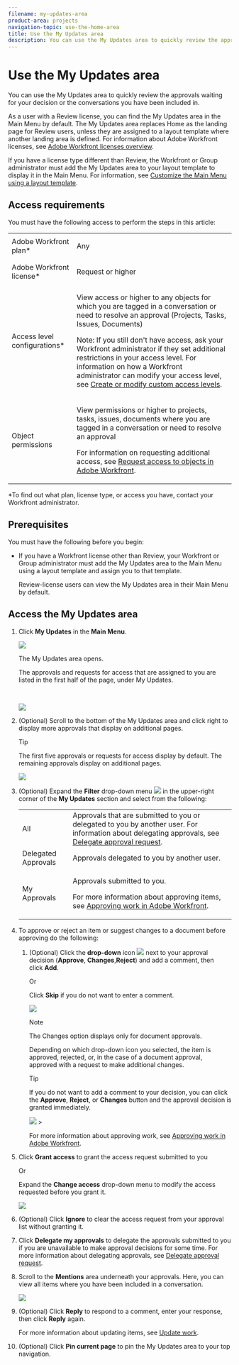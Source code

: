 ```yaml
---
filename: my-updates-area
product-area: projects
navigation-topic: use-the-home-area
title: Use the My Updates area
description: You can use the My Updates area to quickly review the approvals waiting for your decision or the conversations you have been included in.
---
```


# Use the My Updates area

You can use the My Updates area to quickly review the approvals waiting for your decision or the conversations you have been included in.<![CDATA[  ]]>

As a user with a Review license, you can find the My Updates area in the Main Menu by default. The My Updates area replaces Home as the landing page for Review users, unless they are assigned to a layout template where another landing area is defined. For information about Adobe Workfront licenses, see [Adobe Workfront licenses overview](../../../administration-and-setup/add-users/access-levels-and-object-permissions/wf-licenses.md).

If you have a license type different than Review, the Workfront or Group administrator must add the My Updates area to your layout template to display it in the Main Menu. For information, see [Customize the Main Menu using a layout template](../../../administration-and-setup/customize-workfront/use-layout-templates/customize-main-menu.md).

## Access requirements

You must have the following access to perform the steps in this article:

<table cellspacing="0"> 
 <col> 
 <col> 
 <tbody> 
  <tr> 
   <td role="rowheader">Adobe Workfront plan*</td> 
   <td> <p>Any</p> </td> 
  </tr> 
  <tr> 
   <td role="rowheader">Adobe Workfront license*</td> 
   <td> <p>Request or higher</p> </td> 
  </tr> 
  <tr> 
   <td role="rowheader">Access level configurations*</td> 
   <td> <p>View access or higher to any objects for which you are tagged in a conversation or need to resolve an approval (Projects,&nbsp;Tasks, Issues,&nbsp;Documents)</p> <p>Note: If you still don't have access, ask your Workfront administrator if they set additional restrictions in your access level. For information on how a Workfront administrator can modify your access level, see <a href="../../../administration-and-setup/add-users/configure-and-grant-access/create-modify-access-levels.md" class="MCXref xref">Create or modify custom access levels</a>.</p> </td> 
  </tr> 
  <tr> 
   <td role="rowheader">Object permissions</td> 
   <td> <p>View permissions or higher to projects, tasks, issues, documents where you are tagged in a conversation or need to resolve an approval</p> <p>For information on requesting additional access, see <a href="../../../workfront-basics/grant-and-request-access-to-objects/request-access.md" class="MCXref xref">Request access to objects in Adobe Workfront</a>.</p> </td> 
  </tr> 
 </tbody> 
</table>

&#42;To find out what plan, license type, or access you have, contact your Workfront administrator.

## Prerequisites

You must have the following before you begin:

* If you have a Workfront license other than Review, your Workfront or Group administrator must add the My&nbsp;Updates area to the Main&nbsp;Menu using a layout template and assign you to that template.

  Review-license users can view the My Updates area in their Main Menu by default.

## Access the My Updates area

1. Click **My Updates** in the **Main Menu**.

   ![](assets/access-my-updates-from-main-menu-reviewer-user-nwe-350x298.png)

   The My Updates area opens.

   The approvals and requests for access that are assigned to you are listed in the first half of the page, under My Updates.

   &nbsp;

   ![](assets/my-updates-mentions-for-reviwers-nwe-350x418.png)

1. (Optional)&nbsp;Scroll to the bottom of the My&nbsp;Updates area and click right to display more approvals that display on additional pages.

   >[!TIP]
   >
   >The first five approvals or requests for access display by default. The remaining approvals display on additional pages.

   ![](assets/pagination-for-my-updates-page-highlighted-nwe-350x78.png)

1. (Optional) Expand the **Filter** drop-down menu ![](assets/filter-nwepng.png) in the upper-right corner of the **My Updates** section and select from the following:

   <table cellspacing="0"> 
    <col> 
    </col> 
    <col> 
    </col> 
    <tbody> 
     <tr> 
      <td role="rowheader">All</td> 
      <td>Approvals that are submitted to you or delegated to you by another user. For information about delegating approvals, see <a href="../../../review-and-approve-work/manage-approvals/delegate-approval-requests.md" class="MCXref xref">Delegate approval request</a>. </td> 
     </tr> 
     <tr> 
      <td role="rowheader">Delegated Approvals</td> 
      <td>Approvals delegated to you by another user. </td> 
     </tr> 
     <tr> 
      <td role="rowheader">My Approvals</td> 
      <td> <p>Approvals submitted to you. </p> <p>For more information about approving items, see <a href="../../../review-and-approve-work/manage-approvals/approving-work.md" class="MCXref xref">Approving work in Adobe Workfront</a>.</p> </td> 
     </tr> 
    </tbody> 
   </table>

1. To approve or reject an item or suggest changes to a document before approving do the following:

   1. (Optional) Click the **drop-down** icon ![](assets/down-arrow-blue.png) next to your approval decision (**Approve**, **Changes**,**Reject**) and add a comment, then click&nbsp;**Add**.

      Or

      Click&nbsp;**Skip** if you do not want to enter a comment.

      ![](assets/approval-decision-buttons-in-my-updates-with-comment-box-nwe-350x183.png)

      >[!NOTE]
      >
      >The Changes option displays only for document approvals.

      Depending on which drop-down icon you selected, the item is approved, rejected, or, in the case of a document approval, approved with a request to make additional changes.

      >[!TIP]
      >
      >If you do not want to add a comment to your decision, you can click the **Approve**, **Reject**, or **Changes** button and the approval decision is granted immediately. 
      >
      >
      >![](assets/approval-decision-buttons-in-my-updates-nwe-350x169.png)      >
      >

      For more information about approving work, see [Approving work in Adobe Workfront](../../../review-and-approve-work/manage-approvals/approving-work.md).

1. Click **Grant access** to grant the access request submitted to you

   Or

   Expand the **Change access** drop-down menu to modify the access requested before you grant it.

   ![](assets/grant-access-button-in-my-updates-nwe-350x224.png)

1. (Optional)&nbsp;Click&nbsp;**Ignore** to clear the access request from your approval list without granting it. 
1. Click&nbsp;**Delegate my approvals** to delegate the approvals submitted to you if you are unavailable to make approval decisions for some time. For more information about delegating approvals, see [Delegate approval request](../../../review-and-approve-work/manage-approvals/delegate-approval-requests.md). 
1. Scroll to the **Mentions** area underneath your approvals. Here, you can view all items where you have been included in a conversation.

   ![](assets/mentions-area-for-reviewers-nwe-350x191.png)

1. (Optional)&nbsp;Click&nbsp;**Reply** to respond to a comment, enter your response, then click&nbsp;**Reply** again.

   For more information about updating items, see [Update work](../../../workfront-basics/updating-work-items-and-viewing-updates/update-work.md).

1. (Optional) Click **Pin current page** to pin the My&nbsp;Updates area to your top navigation.

